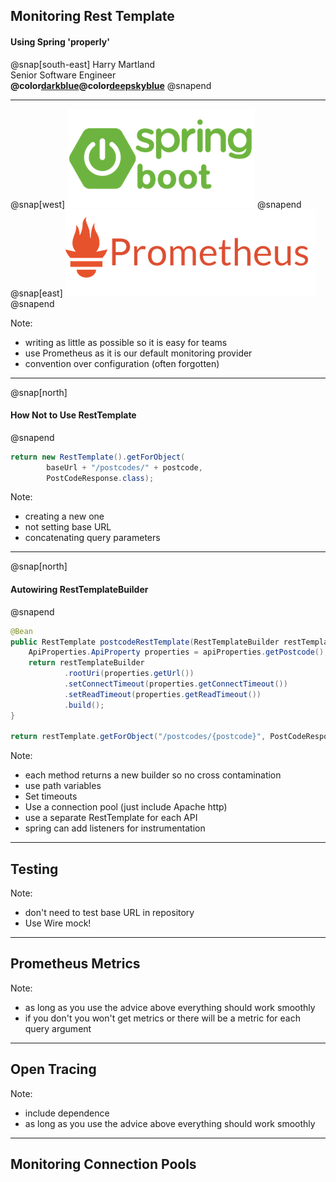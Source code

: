 ## Monitoring Rest Template
#### Using Spring 'properly'
  
  @snap[south-east]
  Harry Martland  
  Senior Software Engineer  
  **@color[darkblue](Booking)@color[deepskyblue](Go)**
  @snapend

---

@snap[west]
![Kubernetes Logo](images/spring-boot-logo.png)
@snapend
@snap[east]
![Docker Logo](images/prometheus-logo.png)
@snapend

Note:
- writing as little as possible so it is easy for teams
- use Prometheus as it is our default monitoring provider
- convention over configuration (often forgotten)

---
@snap[north]
#### How Not to Use RestTemplate
@snapend

```java
return new RestTemplate().getForObject(
        baseUrl + "/postcodes/" + postcode, 
        PostCodeResponse.class);
```

Note:
- creating a new one
- not setting base URL
- concatenating query parameters

---
@snap[north]
#### Autowiring RestTemplateBuilder
@snapend

```java
@Bean
public RestTemplate postcodeRestTemplate(RestTemplateBuilder restTemplateBuilder) {
    ApiProperties.ApiProperty properties = apiProperties.getPostcode();
    return restTemplateBuilder
            .rootUri(properties.getUrl())
            .setConnectTimeout(properties.getConnectTimeout())
            .setReadTimeout(properties.getReadTimeout())
            .build();
}

return restTemplate.getForObject("/postcodes/{postcode}", PostCodeResponse.class, postcode);
```

Note:
- each method returns a new builder so no cross contamination
- use path variables
- Set timeouts
- Use a connection pool (just include Apache http)
- use a separate RestTemplate for each API
- spring can add listeners for instrumentation

---

## Testing

Note:
- don't need to test base URL in repository
- Use Wire mock!

---

## Prometheus Metrics

Note:
- as long as you use the advice above everything should work smoothly
- if you don't you won't get metrics or there will be a metric for each query argument

---

## Open Tracing

Note:
- include dependence
- as long as you use the advice above everything should work smoothly

---

## Monitoring Connection Pools